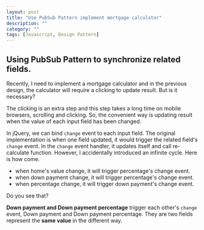 ```yaml
---
layout: post
title: "Use PubSub Pattern implement mortgage calculator"
description: ""
category: ""
tags: [Javascript, Design Pattern]
---
```

## Using PubSub Pattern to synchronize related fields.

Recently, I need to implement a mortgage calculator and in the previous design, the calculator will require a clicking to update result. But is it necessary? 

The clicking is an extra step and this step takes a long time on mobile browsers, scrolling and clicking. So, the convenient way is updating result when the value of each input field has been changed. 

In jQuery, we can bind `change` event to each input field. 
The original implementation is when one field updated, it would trigger the related field's `change` event. In the `change` event handler, it updates itself and call re-calculate function.
However, I accidentally introduced an infinite cycle. Here is how come.
- when home's value change, it will trigger percentage's change event.
- when down payment change, it will trigger percentage's change event.
- when percentage change, it will trigger down payment's change event.

Do you see that?


**Down payment and Down payment percentage** trigger each other's `change` event, Down payment and Down payment percentage. They are two fields represent the **same value** in the different way.
